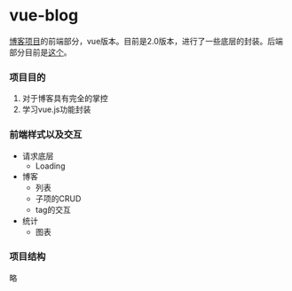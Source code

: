 # vue-blog

[博客项目](http://xieruochen.me)的前端部分，vue版本。目前是2.0版本，进行了一些底层的封装。后端部分目前是[这个](https://github.com/RuoChen95/express-blog)。

### 项目目的
    
1. 对于博客具有<bold>完全的</bold>掌控
2. 学习vue.js功能封装

### 前端样式以及交互

- 请求底层
    - Loading
- 博客
    - 列表
    - 子项的CRUD
    - tag的交互
- 统计
    - 图表
        
### 项目结构

略